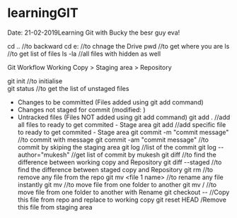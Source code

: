 # learningGIT

Date: 21-02-2019Learning Git with Bucky the besr guy eva!

cd .. //to backward
cd e: //to chnage the Drive
pwd //to get where you are
ls //to get list of files
ls -la //all files with hidden as well


Git Workflow
Working Copy > Staging area > Repository

git init //to initialise  
git status //to get the list of unstaged files
 - Changes to be committed (Files added using git add command)
 - Changes not staged for commit (modified: <filenname>) 
 - Untracked files (Files NOT added using git add command)
git add . //add all files to ready to get commited - Stage area
git add <file name> //add specific file to ready to get commited - Stage area
git commit -m "commit message" //to commit with message
git commit -am "commit message" //to commit by skiping the staging area 
git log //list of the commit 
git log --author="mukesh" //get list of commit by mukesh
git diff //to find the difference between working copy and Repository
git diff --staged //to find the difference between staged copy and Repository
git rm <file name> //to remove any file from the repo
git mv <file 1 name> <rename file name> //to rename any file instantly
git mv <file name> <Folder name> //to move file from one folder to another
git mv <file name> <Folder name>/<rename file name> //to move file from one folder to another with Rename
git checkout -- <file name> //Copy this file from repo and replace to working copy
git reset HEAD <file name> /Remove this file from staging area

